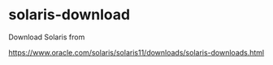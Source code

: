 # solaris-download

Download Solaris from 

https://www.oracle.com/solaris/solaris11/downloads/solaris-downloads.html


